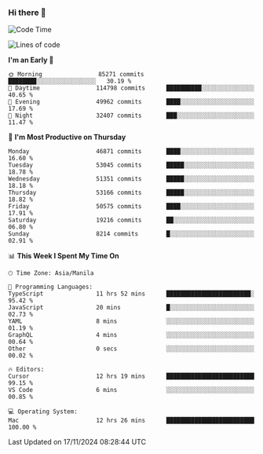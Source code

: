 ### Hi there 👋

<!--START_SECTION:waka-->
![Code Time](http://img.shields.io/badge/Code%20Time-5%2C703%20hrs%2047%20mins-blue)

![Lines of code](https://img.shields.io/badge/From%20Hello%20World%20I%27ve%20Written-122.1%20million%20lines%20of%20code-blue)

**I'm an Early 🐤** 

```text
🌞 Morning                85271 commits       ████████░░░░░░░░░░░░░░░░░   30.19 % 
🌆 Daytime                114798 commits      ██████████░░░░░░░░░░░░░░░   40.65 % 
🌃 Evening                49962 commits       ████░░░░░░░░░░░░░░░░░░░░░   17.69 % 
🌙 Night                  32407 commits       ███░░░░░░░░░░░░░░░░░░░░░░   11.47 % 
```
📅 **I'm Most Productive on Thursday** 

```text
Monday                   46871 commits       ████░░░░░░░░░░░░░░░░░░░░░   16.60 % 
Tuesday                  53045 commits       █████░░░░░░░░░░░░░░░░░░░░   18.78 % 
Wednesday                51351 commits       █████░░░░░░░░░░░░░░░░░░░░   18.18 % 
Thursday                 53166 commits       █████░░░░░░░░░░░░░░░░░░░░   18.82 % 
Friday                   50575 commits       ████░░░░░░░░░░░░░░░░░░░░░   17.91 % 
Saturday                 19216 commits       ██░░░░░░░░░░░░░░░░░░░░░░░   06.80 % 
Sunday                   8214 commits        █░░░░░░░░░░░░░░░░░░░░░░░░   02.91 % 
```


📊 **This Week I Spent My Time On** 

```text
🕑︎ Time Zone: Asia/Manila

💬 Programming Languages: 
TypeScript               11 hrs 52 mins      ████████████████████████░   95.42 % 
JavaScript               20 mins             █░░░░░░░░░░░░░░░░░░░░░░░░   02.73 % 
YAML                     8 mins              ░░░░░░░░░░░░░░░░░░░░░░░░░   01.19 % 
GraphQL                  4 mins              ░░░░░░░░░░░░░░░░░░░░░░░░░   00.64 % 
Other                    0 secs              ░░░░░░░░░░░░░░░░░░░░░░░░░   00.02 % 

🔥 Editors: 
Cursor                   12 hrs 19 mins      █████████████████████████   99.15 % 
VS Code                  6 mins              ░░░░░░░░░░░░░░░░░░░░░░░░░   00.85 % 

💻 Operating System: 
Mac                      12 hrs 26 mins      █████████████████████████   100.00 % 
```


 Last Updated on 17/11/2024 08:28:44 UTC
<!--END_SECTION:waka-->


<!--
**rad182/rad182** is a ✨ _special_ ✨ repository because its `README.md` (this file) appears on your GitHub profile.

Here are some ideas to get you started:

- 🔭 I’m currently working on ...
- 🌱 I’m currently learning ...
- 👯 I’m looking to collaborate on ...
- 🤔 I’m looking for help with ...
- 💬 Ask me about ...
- 📫 How to reach me: ...
- 😄 Pronouns: ...
- ⚡ Fun fact: ...
-->

